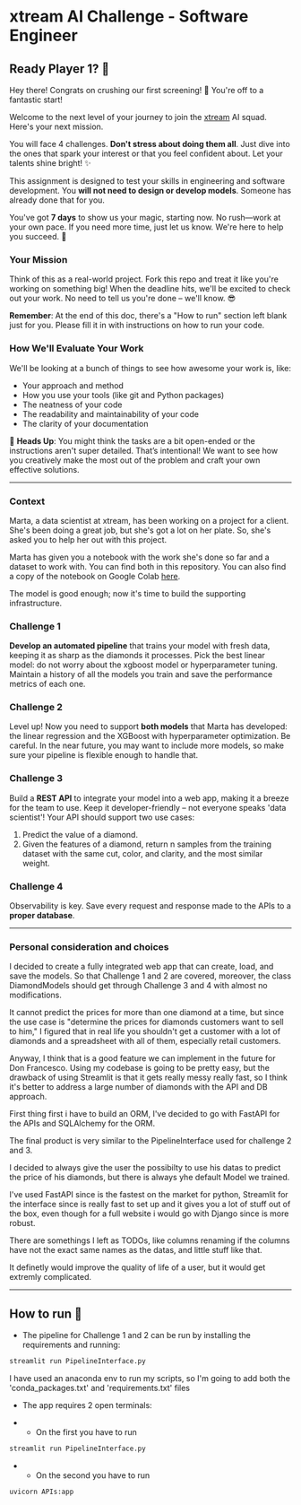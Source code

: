 # xtream AI Challenge - Software Engineer

## Ready Player 1? 🚀

Hey there! Congrats on crushing our first screening! 🎉 You're off to a fantastic start!

Welcome to the next level of your journey to join the [xtream](https://xtreamers.io) AI squad. Here's your next mission.

You will face 4 challenges. **Don't stress about doing them all**. Just dive into the ones that spark your interest or that you feel confident about. Let your talents shine bright! ✨

This assignment is designed to test your skills in engineering and software development. You **will not need to design or develop models**. Someone has already done that for you. 

You've got **7 days** to show us your magic, starting now. No rush—work at your own pace. If you need more time, just let us know. We're here to help you succeed. 🤝

### Your Mission
[comment]: # (Well, well, well. Nice to see you around! You found an Easter Egg! Put the picture of an iguana at the beginning of the "How to Run" section, just to let us know. And have fun with the challenges! 🦎)

Think of this as a real-world project. Fork this repo and treat it like you're working on something big! When the deadline hits, we'll be excited to check out your work. No need to tell us you're done – we'll know. 😎

**Remember**: At the end of this doc, there's a "How to run" section left blank just for you. Please fill it in with instructions on how to run your code.

### How We'll Evaluate Your Work

We'll be looking at a bunch of things to see how awesome your work is, like:

* Your approach and method
* How you use your tools (like git and Python packages)
* The neatness of your code
* The readability and maintainability of your code
* The clarity of your documentation

🚨 **Heads Up**: You might think the tasks are a bit open-ended or the instructions aren't super detailed. That’s intentional! We want to see how you creatively make the most out of the problem and craft your own effective solutions.

---

### Context

Marta, a data scientist at xtream, has been working on a project for a client. She's been doing a great job, but she's got a lot on her plate. So, she's asked you to help her out with this project.

Marta has given you a notebook with the work she's done so far and a dataset to work with. You can find both in this repository.
You can also find a copy of the notebook on Google Colab [here](https://colab.research.google.com/drive/1ZUg5sAj-nW0k3E5fEcDuDBdQF-IhTQrd?usp=sharing).

The model is good enough; now it's time to build the supporting infrastructure.

### Challenge 1

**Develop an automated pipeline** that trains your model with fresh data, keeping it as sharp as the diamonds it processes. 
Pick the best linear model: do not worry about the xgboost model or hyperparameter tuning. 
Maintain a history of all the models you train and save the performance metrics of each one.

### Challenge 2

Level up! Now you need to support **both models** that Marta has developed: the linear regression and the XGBoost with hyperparameter optimization. 
Be careful. 
In the near future, you may want to include more models, so make sure your pipeline is flexible enough to handle that.

### Challenge 3

Build a **REST API** to integrate your model into a web app, making it a breeze for the team to use. Keep it developer-friendly – not everyone speaks 'data scientist'! 
Your API should support two use cases:
1. Predict the value of a diamond.
2. Given the features of a diamond, return n samples from the training dataset with the same cut, color, and clarity, and the most similar weight.

### Challenge 4

Observability is key. Save every request and response made to the APIs to a **proper database**.

---

### Personal consideration and choices

I decided to create a fully integrated web app that can create, load, and save the models. So that Challenge 1 and 2 are covered, moreover, the class DiamondModels should get through Challenge 3 and 4 with almost no modifications.

It cannot predict the prices for more than one diamond at a time, but since the use case is "determine the prices for diamonds customers want to sell to him," I figured that in real life you shouldn't get a customer with a lot of diamonds and a spreadsheet with all of them, especially retail customers.

Anyway, I think that is a good feature we can implement in the future for Don Francesco. Using my codebase is going to be pretty easy, but the drawback of using Streamlit is that it gets really messy really fast, so I think it's better to address a large number of diamonds with the API and DB approach.

First thing first i have to build an ORM, I've decided to go with FastAPI for the APIs and SQLAlchemy for the ORM.

The final product is very similar to the PipelineInterface used for challenge 2 and 3. 

I decided to always give the user the possibilty to use his datas to predict the price of his diamonds, but there is always yhe default Model we trained.

I've used FastAPI since is the fastest on the market for python, Streamlit for the interface since is really fast to set up and it gives you a lot of stuff out of the box, even though for a full website i would go with Django since is more robust.

There are somethings I left as TODOs, like columns renaming if the columns have not the exact same names as the datas, and little stuff like that.

It definetly would improve the quality of life of a user, but it would get extremly complicated.



---

## How to run 🦎

- The pipeline for Challenge 1 and 2 can be run by installing the requirements and running:

```bash
streamlit run PipelineInterface.py
```

I have used an anaconda env to run my scripts, so I'm going to add both the 'conda_packages.txt' and 'requirements.txt' files

- The app requires 2 open terminals:

- - On the first you have to run 
```bash
streamlit run PipelineInterface.py
```

- - On the second you have to run 
```bash
uvicorn APIs:app 
```